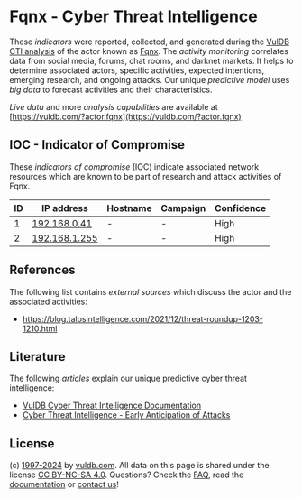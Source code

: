 # Fqnx - Cyber Threat Intelligence

These _indicators_ were reported, collected, and generated during the [VulDB CTI analysis](https://vuldb.com/?kb.cti) of the actor known as [Fqnx](https://vuldb.com/?actor.fqnx). The _activity monitoring_ correlates data from social media, forums, chat rooms, and darknet markets. It helps to determine associated actors, specific activities, expected intentions, emerging research, and ongoing attacks. Our unique _predictive model_ uses _big data_ to forecast activities and their characteristics.

_Live data_ and more _analysis capabilities_ are available at [https://vuldb.com/?actor.fqnx](https://vuldb.com/?actor.fqnx)

## IOC - Indicator of Compromise

These _indicators of compromise_ (IOC) indicate associated network resources which are known to be part of research and attack activities of Fqnx.

ID | IP address | Hostname | Campaign | Confidence
-- | ---------- | -------- | -------- | ----------
1 | [192.168.0.41](https://vuldb.com/?ip.192.168.0.41) | - | - | High
2 | [192.168.1.255](https://vuldb.com/?ip.192.168.1.255) | - | - | High

## References

The following list contains _external sources_ which discuss the actor and the associated activities:

* https://blog.talosintelligence.com/2021/12/threat-roundup-1203-1210.html

## Literature

The following _articles_ explain our unique predictive cyber threat intelligence:

* [VulDB Cyber Threat Intelligence Documentation](https://vuldb.com/?kb.cti)
* [Cyber Threat Intelligence - Early Anticipation of Attacks](https://www.scip.ch/en/?labs.20201022)

## License

(c) [1997-2024](https://vuldb.com/?kb.changelog) by [vuldb.com](https://vuldb.com/?kb.about). All data on this page is shared under the license [CC BY-NC-SA 4.0](https://creativecommons.org/licenses/by-nc-sa/4.0/). Questions? Check the [FAQ](https://vuldb.com/?kb.faq), read the [documentation](https://vuldb.com/?kb) or [contact us](https://vuldb.com/?contact)!
